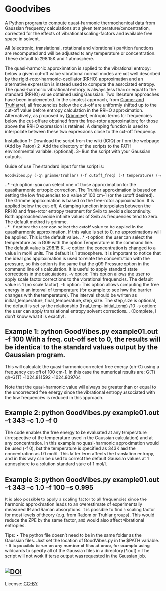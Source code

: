 Goodvibes
=====

A Python program to compute quasi-harmonic thermochemical data from Gaussian frequency calculations at a given temperature/concentration, corrected for the effects of vibrational scaling-factors and available free space in solvent.

All (electronic, translational, rotational and vibrational) partition functions are recomputed and will be adjusted to any temperature or concentration. These default to 298.15K and 1 atmosphere.

The quasi-harmonic approximation is applied to the vibrational entropy: below a given cut-off value vibrational normal modes are not well described by the rigid-rotor-harmonic-oscillator (RRHO) approximation and an alternative expression is instead used to compute the associated entropy. The quasi-harmonic vibrational entropy is always less than or equal to the standard (RRHO) value obtained using Gaussian. Two literature approaches have been implemented. In the simplest approach, from [Cramer and Truhlar](link)ref, all frequencies below the cut-off are uniformly shifted up to the cut-off value before entropy calculation in the RRHO approximation. Alternatively, as proposed by [Grimme](link)ref, entropic terms for frequencies below the cut-off are obtained from the free-rotor approximation; for those above the RRHO expression is retained. A damping function is used to interpolate between these two expressions close to the cut-off frequency. 

Installation
	1- Download the script from the wiki (ICIQ) or from the webpage (Add by Paton)
	2- Add the directory of the scripts to the PATH environmental variable. (optional).
	3- Run the script with your Gaussian outputs.

Guide of use
	The standard input for the script is:
```python
Goodvibes.py (-qh grimme/truhlar) (-f cutoff_freq) (-t temperature) (-c concentration) (-v scalefactor) (-ti temperature interval (initial, final, step(optional))) (-s solv) g09_output_file(s)
```
..*	-qh option: you can select one of those approximation for the quasiharmonic entropic correction. The Truhlar approximation is based on setting the low frequencies to a value of 100 cm-1 (or the cutoff desired). The Grimme approximation is based on the free-rotor approximation. It is applied below the cut-off, A damping function interpolates between the RRHO and free-rotor entropy treatment for Svib to avoid a discontinuity. Both approached avoide infinite values of Svib as frequencies tend to zero. The default method is grimme.                                                      
..*	-f option: the user can select the cutoff value to be applied in the quasiharmonic approximation. If this value is set to 0, no approximations will be applied. This is the default value.
..*	-t option: the user can select the temperature as in G09 with the option Temperature in the command line. The default value is 298.15 K.
	-c option: the concentration is changed to a value in mol/l units. The default is 1 atmosphere. It is important to notice that the ideal gas approximation is used to relate the concentration with the pressure, so this option is the same that the g09 Pressure option in the command line of a calculation. It is useful to apply standard state corrections in the calculations.
	-v option: This option allows the user to apply scale factor corrections to the vibrational frequencies. The default value is 1 (no scale factor).
	-ti option: This option allows computing the free energy in an interval of temperature (for example to see how the barrier changes with the temperature). The interval should be written as initial_temperature, final_temperature, step_size. The step_size is optional, the default is set by the relationship (final_temp-initial_temp) /10
	-s option: the user can apply translational entropy solvent corrections… (Complete, I don’t know what it is exactly).


Example 1: python GoodVibes.py example01.out -f 100
With a freq. cut-off set to 0, the results will be identical to the standard values output by the Gaussian program.                             
------
This will calculate the quasi-harmonic corrected free energy (qh-G) using a frequency cut-off of 100 cm-1. 
In this case the numerical results are:
   G(T)           qh-G(T)
-1024.814592	-1024.809764

Note that the quasi-harmonic value will always be greater than or equal to the uncorrected free energy since the vibrational entropy associated with the low frequencies is reduced in this approach.  


Example 2: python GoodVibes.py example01.out –t 343 –c 1.0 –f 0
------
The code enables the free energy to be evaluated at any temperature (irrespective of the temperature used in the Gaussian calculation) and at any concentration. In this example no quasi-harmonic approximation would be used (-f 0), but the temperature is specified as 343K and the concentration as 1.0 mol/l. This latter term affects the translation entropy, and in this way can be used to correct the default Gaussian values at 1 atmosphere to a solution standard state of 1 mol/l.


Example 3: python GoodVibes.py example01.out –t 343 –c 1.0 –f 100 –s 0.995
------
It is also possible to apply a scaling factor to all frequencies since the harmonic approximation leads to an overestimate of experimentally measured IR and Raman absorptions. It is possible to find a scaling factor for most levels of theory (e.g. from Radom or Truhlar groups). This would reduce the ZPE by the same factor, and would also affect vibrational entropies. 

Tips:
•	The python file doesn’t need to be in the same folder as the Gaussian files. Just set the location of GoodVibes.py in the $PATH variable.
•	It is possible to run on any number of files at once, for example using wildcards to specify all of the Gaussian files in a directory (*.out)
•	The script will not work if terse output was requested in the Gaussian job.

[![DOI](https://zenodo.org/badge/16266/bobbypaton/GoodVibes.svg)](https://zenodo.org/badge/latestdoi/16266/bobbypaton/GoodVibes)
---
License: [CC-BY](https://creativecommons.org/licenses/by/3.0/)


